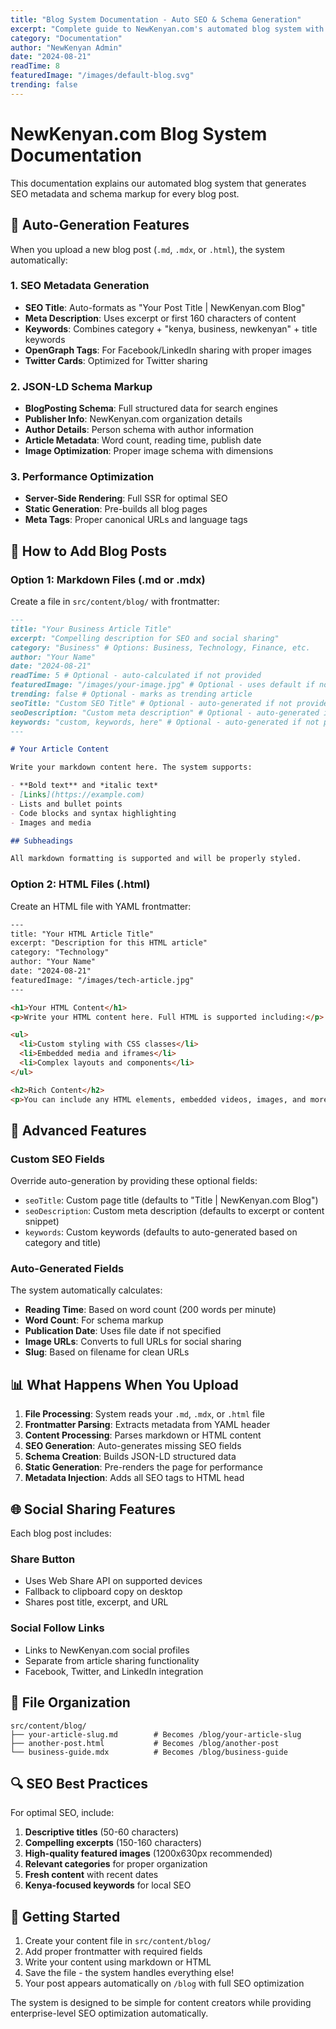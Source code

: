 ```yaml
---
title: "Blog System Documentation - Auto SEO & Schema Generation"
excerpt: "Complete guide to NewKenyan.com's automated blog system with SEO optimization and schema markup generation."
category: "Documentation"
author: "NewKenyan Admin"
date: "2024-08-21"
readTime: 8
featuredImage: "/images/default-blog.svg"
trending: false
---
```


# NewKenyan.com Blog System Documentation

This documentation explains our automated blog system that generates SEO metadata and schema markup for every blog post.

## 🚀 Auto-Generation Features

When you upload a new blog post (`.md`, `.mdx`, or `.html`), the system automatically:

### 1. SEO Metadata Generation
- **SEO Title**: Auto-formats as "Your Post Title | NewKenyan.com Blog"
- **Meta Description**: Uses excerpt or first 160 characters of content
- **Keywords**: Combines category + "kenya, business, newkenyan" + title keywords
- **OpenGraph Tags**: For Facebook/LinkedIn sharing with proper images
- **Twitter Cards**: Optimized for Twitter sharing

### 2. JSON-LD Schema Markup
- **BlogPosting Schema**: Full structured data for search engines
- **Publisher Info**: NewKenyan.com organization details
- **Author Details**: Person schema with author information
- **Article Metadata**: Word count, reading time, publish date
- **Image Optimization**: Proper image schema with dimensions

### 3. Performance Optimization
- **Server-Side Rendering**: Full SSR for optimal SEO
- **Static Generation**: Pre-builds all blog pages
- **Meta Tags**: Proper canonical URLs and language tags

## 📝 How to Add Blog Posts

### Option 1: Markdown Files (.md or .mdx)

Create a file in `src/content/blog/` with frontmatter:

```markdown
---
title: "Your Business Article Title"
excerpt: "Compelling description for SEO and social sharing"
category: "Business" # Options: Business, Technology, Finance, etc.
author: "Your Name"
date: "2024-08-21"
readTime: 5 # Optional - auto-calculated if not provided
featuredImage: "/images/your-image.jpg" # Optional - uses default if not provided
trending: false # Optional - marks as trending article
seoTitle: "Custom SEO Title" # Optional - auto-generated if not provided
seoDescription: "Custom meta description" # Optional - auto-generated if not provided
keywords: "custom, keywords, here" # Optional - auto-generated if not provided
---

# Your Article Content

Write your markdown content here. The system supports:

- **Bold text** and *italic text*
- [Links](https://example.com)
- Lists and bullet points
- Code blocks and syntax highlighting
- Images and media

## Subheadings

All markdown formatting is supported and will be properly styled.
```

### Option 2: HTML Files (.html)

Create an HTML file with YAML frontmatter:

```html
---
title: "Your HTML Article Title"
excerpt: "Description for this HTML article"
category: "Technology"
author: "Your Name"
date: "2024-08-21"
featuredImage: "/images/tech-article.jpg"
---

<h1>Your HTML Content</h1>
<p>Write your HTML content here. Full HTML is supported including:</p>

<ul>
  <li>Custom styling with CSS classes</li>
  <li>Embedded media and iframes</li>
  <li>Complex layouts and components</li>
</ul>

<h2>Rich Content</h2>
<p>You can include any HTML elements, embedded videos, images, and more.</p>
```

## 🔧 Advanced Features

### Custom SEO Fields
Override auto-generation by providing these optional fields:

- `seoTitle`: Custom page title (defaults to "Title | NewKenyan.com Blog")
- `seoDescription`: Custom meta description (defaults to excerpt or content snippet)
- `keywords`: Custom keywords (defaults to auto-generated based on category and title)

### Auto-Generated Fields
The system automatically calculates:

- **Reading Time**: Based on word count (200 words per minute)
- **Word Count**: For schema markup
- **Publication Date**: Uses file date if not specified
- **Image URLs**: Converts to full URLs for social sharing
- **Slug**: Based on filename for clean URLs

## 📊 What Happens When You Upload

1. **File Processing**: System reads your `.md`, `.mdx`, or `.html` file
2. **Frontmatter Parsing**: Extracts metadata from YAML header
3. **Content Processing**: Parses markdown or HTML content
4. **SEO Generation**: Auto-generates missing SEO fields
5. **Schema Creation**: Builds JSON-LD structured data
6. **Static Generation**: Pre-renders the page for performance
7. **Metadata Injection**: Adds all SEO tags to HTML head

## 🌐 Social Sharing Features

Each blog post includes:

### Share Button
- Uses Web Share API on supported devices
- Fallback to clipboard copy on desktop
- Shares post title, excerpt, and URL

### Social Follow Links
- Links to NewKenyan.com social profiles
- Separate from article sharing functionality
- Facebook, Twitter, and LinkedIn integration

## 📁 File Organization

```
src/content/blog/
├── your-article-slug.md        # Becomes /blog/your-article-slug
├── another-post.html           # Becomes /blog/another-post
└── business-guide.mdx          # Becomes /blog/business-guide
```

## 🔍 SEO Best Practices

For optimal SEO, include:

1. **Descriptive titles** (50-60 characters)
2. **Compelling excerpts** (150-160 characters)
3. **High-quality featured images** (1200x630px recommended)
4. **Relevant categories** for proper organization
5. **Fresh content** with recent dates
6. **Kenya-focused keywords** for local SEO

## 🚀 Getting Started

1. Create your content file in `src/content/blog/`
2. Add proper frontmatter with required fields
3. Write your content using markdown or HTML
4. Save the file - the system handles everything else!
5. Your post appears automatically on `/blog` with full SEO optimization

The system is designed to be simple for content creators while providing enterprise-level SEO optimization automatically.
